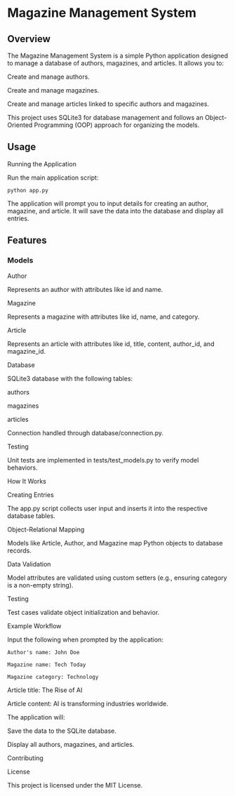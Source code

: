 
# Magazine Management System

## Overview

The Magazine Management System is a simple Python application designed to manage a database of authors, magazines, and articles. It allows you to:

Create and manage authors.

Create and manage magazines.

Create and manage articles linked to specific authors and magazines.

This project uses SQLite3 for database management and follows an Object-Oriented Programming (OOP) approach for organizing the models.


## Usage

Running the Application

Run the main application script:

```python app.py```

The application will prompt you to input details for creating an author, magazine, and article. It will save the data into the database and display all entries.


## Features

### Models

Author

Represents an author with attributes like id and name.

Magazine

Represents a magazine with attributes like id, name, and category.

Article

Represents an article with attributes like id, title, content, author_id, and magazine_id.

Database

SQLite3 database with the following tables:

authors

magazines

articles

Connection handled through database/connection.py.

Testing

Unit tests are implemented in tests/test_models.py to verify model behaviors.

How It Works

Creating Entries

The app.py script collects user input and inserts it into the respective database tables.

Object-Relational Mapping

Models like Article, Author, and Magazine map Python objects to database records.

Data Validation

Model attributes are validated using custom setters (e.g., ensuring category is a non-empty string).

Testing

Test cases validate object initialization and behavior.

Example Workflow

Input the following when prompted by the application:
```
Author's name: John Doe

Magazine name: Tech Today

Magazine category: Technology
```
Article title: The Rise of AI

Article content: AI is transforming industries worldwide.

The application will:

Save the data to the SQLite database.

Display all authors, magazines, and articles.

Contributing


License

This project is licensed under the MIT License.

